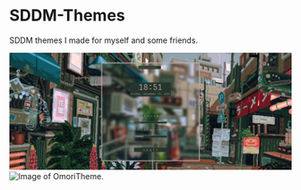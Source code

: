 # SDDM-Themes
SDDM themes I made for myself and some friends.

<img src="https://github.com/marcellofchua/SDDM-Themes/blob/main/MySDDMTheme/screenshot.png" alt="Image of MySDDMTheme.">

<img src="https://github.com/marcellofchua/SDDM-Themes/blob/main/OmoriTheme/screenshot.png" alt="Image of OmoriTheme.">
